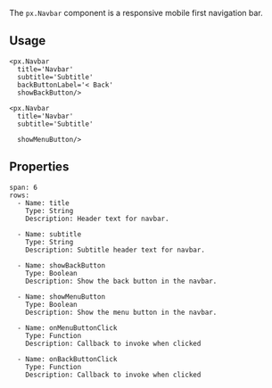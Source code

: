 The `px.Navbar` component is a responsive mobile first navigation bar.

## Usage


```react
<px.Navbar
  title='Navbar'
  subtitle='Subtitle'
  backButtonLabel='< Back'
  showBackButton/>
```
```react
<px.Navbar
  title='Navbar'
  subtitle='Subtitle'
  
  showMenuButton/>
```

## Properties

```table
span: 6
rows:
  - Name: title
    Type: String
    Description: Header text for navbar.

  - Name: subtitle
    Type: String
    Description: Subtitle header text for navbar.

  - Name: showBackButton
    Type: Boolean
    Description: Show the back button in the navbar.

  - Name: showMenuButton
    Type: Boolean
    Description: Show the menu button in the navbar.

  - Name: onMenuButtonClick
    Type: Function
    Description: Callback to invoke when clicked

  - Name: onBackButtonClick
    Type: Function
    Description: Callback to invoke when clicked

```
